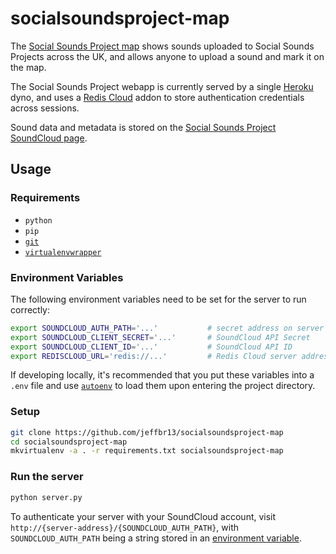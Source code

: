 socialsoundsproject-map
=======================

The [Social Sounds Project map][] shows sounds uploaded to Social Sounds Projects across the UK,
and allows anyone to upload a sound and mark it on the map.


The Social Sounds Project webapp is currently served by a single [Heroku](http://heroku.com) dyno,
and uses a [Redis Cloud](http://redislabs.com/redis-cloud) addon to store authentication credentials
across sessions.

Sound data and metadata is stored on
the [Social Sounds Project SoundCloud page](https://soundcloud.com/socialsoundsproject/).


## Usage

### Requirements

- `python`
- `pip`
- [`git`](http://www.git-scm.com/)
- [`virtualenvwrapper`](http://virtualenvwrapper.readthedocs.org/en/latest/)

### Environment Variables

The following environment variables need to be set for the server to run correctly:

```sh
export SOUNDCLOUD_AUTH_PATH='...'           # secret address on server to authenticate your SoundCloud account
export SOUNDCLOUD_CLIENT_SECRET='...'       # SoundCloud API Secret
export SOUNDCLOUD_CLIENT_ID='...'           # SoundCloud API ID
export REDISCLOUD_URL='redis://...'         # Redis Cloud server address
```

If developing locally, it's recommended that you put these variables into a `.env` file and
use [`autoenv`](https://github.com/kennethreitz/autoenv) to load them upon entering the project directory.


### Setup

```sh
git clone https://github.com/jeffbr13/socialsoundsproject-map
cd socialsoundsproject-map
mkvirtualenv -a . -r requirements.txt socialsoundsproject-map
```

### Run the server

```sh
python server.py
```

To authenticate your server with your SoundCloud account, visit `http://{server-address}/{SOUNDCLOUD_AUTH_PATH}`,
with `SOUNDCLOUD_AUTH_PATH` being a string stored in an [environment variable](#environment-variables).



[Social Sounds Project map]: http://socialsoundsproject.com
